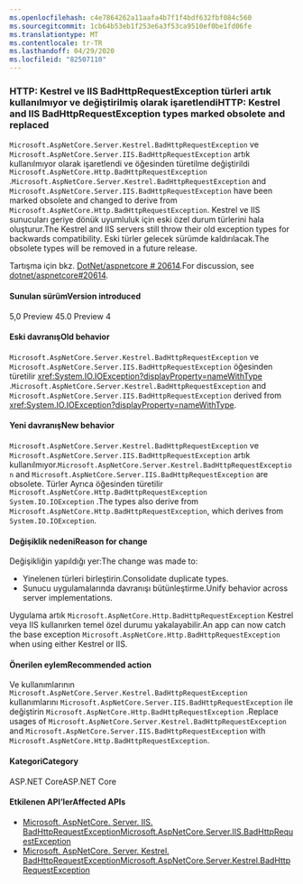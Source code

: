 ```yaml
---
ms.openlocfilehash: c4e7864262a11aafa4b7f1f4bdf632fbf084c560
ms.sourcegitcommit: 1cb64b53eb1f253e6a3f53ca9510ef0be1fd06fe
ms.translationtype: MT
ms.contentlocale: tr-TR
ms.lasthandoff: 04/29/2020
ms.locfileid: "82507110"
---
```

### <a name="http-kestrel-and-iis-badhttprequestexception-types-marked-obsolete-and-replaced"></a><span data-ttu-id="a8c19-101">HTTP: Kestrel ve IIS BadHttpRequestException türleri artık kullanılmıyor ve değiştirilmiş olarak işaretlendi</span><span class="sxs-lookup"><span data-stu-id="a8c19-101">HTTP: Kestrel and IIS BadHttpRequestException types marked obsolete and replaced</span></span>

<span data-ttu-id="a8c19-102">`Microsoft.AspNetCore.Server.Kestrel.BadHttpRequestException` ve `Microsoft.AspNetCore.Server.IIS.BadHttpRequestException` artık kullanılmıyor olarak işaretlendi ve öğesinden türetilme değiştirildi `Microsoft.AspNetCore.Http.BadHttpRequestException` .</span><span class="sxs-lookup"><span data-stu-id="a8c19-102">`Microsoft.AspNetCore.Server.Kestrel.BadHttpRequestException` and `Microsoft.AspNetCore.Server.IIS.BadHttpRequestException` have been marked obsolete and changed to derive from `Microsoft.AspNetCore.Http.BadHttpRequestException`.</span></span> <span data-ttu-id="a8c19-103">Kestrel ve IIS sunucuları geriye dönük uyumluluk için eski özel durum türlerini hala oluşturur.</span><span class="sxs-lookup"><span data-stu-id="a8c19-103">The Kestrel and IIS servers still throw their old exception types for backwards compatibility.</span></span> <span data-ttu-id="a8c19-104">Eski türler gelecek sürümde kaldırılacak.</span><span class="sxs-lookup"><span data-stu-id="a8c19-104">The obsolete types will be removed in a future release.</span></span>

<span data-ttu-id="a8c19-105">Tartışma için bkz. [DotNet/aspnetcore # 20614](https://github.com/dotnet/aspnetcore/issues/20614).</span><span class="sxs-lookup"><span data-stu-id="a8c19-105">For discussion, see [dotnet/aspnetcore#20614](https://github.com/dotnet/aspnetcore/issues/20614).</span></span>

#### <a name="version-introduced"></a><span data-ttu-id="a8c19-106">Sunulan sürüm</span><span class="sxs-lookup"><span data-stu-id="a8c19-106">Version introduced</span></span>

<span data-ttu-id="a8c19-107">5,0 Preview 4</span><span class="sxs-lookup"><span data-stu-id="a8c19-107">5.0 Preview 4</span></span>

#### <a name="old-behavior"></a><span data-ttu-id="a8c19-108">Eski davranış</span><span class="sxs-lookup"><span data-stu-id="a8c19-108">Old behavior</span></span>

<span data-ttu-id="a8c19-109">`Microsoft.AspNetCore.Server.Kestrel.BadHttpRequestException` ve `Microsoft.AspNetCore.Server.IIS.BadHttpRequestException` öğesinden türetilir <xref:System.IO.IOException?displayProperty=nameWithType> .</span><span class="sxs-lookup"><span data-stu-id="a8c19-109">`Microsoft.AspNetCore.Server.Kestrel.BadHttpRequestException` and `Microsoft.AspNetCore.Server.IIS.BadHttpRequestException` derived from <xref:System.IO.IOException?displayProperty=nameWithType>.</span></span>

#### <a name="new-behavior"></a><span data-ttu-id="a8c19-110">Yeni davranış</span><span class="sxs-lookup"><span data-stu-id="a8c19-110">New behavior</span></span>

<span data-ttu-id="a8c19-111">`Microsoft.AspNetCore.Server.Kestrel.BadHttpRequestException` ve `Microsoft.AspNetCore.Server.IIS.BadHttpRequestException` artık kullanılmıyor.</span><span class="sxs-lookup"><span data-stu-id="a8c19-111">`Microsoft.AspNetCore.Server.Kestrel.BadHttpRequestException` and `Microsoft.AspNetCore.Server.IIS.BadHttpRequestException` are obsolete.</span></span> <span data-ttu-id="a8c19-112">Türler Ayrıca öğesinden türetilir `Microsoft.AspNetCore.Http.BadHttpRequestException` `System.IO.IOException` .</span><span class="sxs-lookup"><span data-stu-id="a8c19-112">The types also derive from `Microsoft.AspNetCore.Http.BadHttpRequestException`, which derives from `System.IO.IOException`.</span></span>

#### <a name="reason-for-change"></a><span data-ttu-id="a8c19-113">Değişiklik nedeni</span><span class="sxs-lookup"><span data-stu-id="a8c19-113">Reason for change</span></span>

<span data-ttu-id="a8c19-114">Değişikliğin yapıldığı yer:</span><span class="sxs-lookup"><span data-stu-id="a8c19-114">The change was made to:</span></span>

* <span data-ttu-id="a8c19-115">Yinelenen türleri birleştirin.</span><span class="sxs-lookup"><span data-stu-id="a8c19-115">Consolidate duplicate types.</span></span>
* <span data-ttu-id="a8c19-116">Sunucu uygulamalarında davranışı bütünleştirme.</span><span class="sxs-lookup"><span data-stu-id="a8c19-116">Unify behavior across server implementations.</span></span>

<span data-ttu-id="a8c19-117">Uygulama artık `Microsoft.AspNetCore.Http.BadHttpRequestException` Kestrel veya IIS kullanırken temel özel durumu yakalayabilir.</span><span class="sxs-lookup"><span data-stu-id="a8c19-117">An app can now catch the base exception `Microsoft.AspNetCore.Http.BadHttpRequestException` when using either Kestrel or IIS.</span></span>

#### <a name="recommended-action"></a><span data-ttu-id="a8c19-118">Önerilen eylem</span><span class="sxs-lookup"><span data-stu-id="a8c19-118">Recommended action</span></span>

<span data-ttu-id="a8c19-119">Ve kullanımlarının `Microsoft.AspNetCore.Server.Kestrel.BadHttpRequestException` kullanımlarını `Microsoft.AspNetCore.Server.IIS.BadHttpRequestException` ile değiştirin `Microsoft.AspNetCore.Http.BadHttpRequestException` .</span><span class="sxs-lookup"><span data-stu-id="a8c19-119">Replace usages of `Microsoft.AspNetCore.Server.Kestrel.BadHttpRequestException` and `Microsoft.AspNetCore.Server.IIS.BadHttpRequestException` with `Microsoft.AspNetCore.Http.BadHttpRequestException`.</span></span>

#### <a name="category"></a><span data-ttu-id="a8c19-120">Kategori</span><span class="sxs-lookup"><span data-stu-id="a8c19-120">Category</span></span>

<span data-ttu-id="a8c19-121">ASP.NET Core</span><span class="sxs-lookup"><span data-stu-id="a8c19-121">ASP.NET Core</span></span>

#### <a name="affected-apis"></a><span data-ttu-id="a8c19-122">Etkilenen API’ler</span><span class="sxs-lookup"><span data-stu-id="a8c19-122">Affected APIs</span></span>

- [<span data-ttu-id="a8c19-123">Microsoft. AspNetCore. Server. IIS. BadHttpRequestException</span><span class="sxs-lookup"><span data-stu-id="a8c19-123">Microsoft.AspNetCore.Server.IIS.BadHttpRequestException</span></span>](/dotnet/api/microsoft.aspnetcore.server.iis.badhttprequestexception?view=aspnetcore-3.1)
- [<span data-ttu-id="a8c19-124">Microsoft. AspNetCore. Server. Kestrel. BadHttpRequestException</span><span class="sxs-lookup"><span data-stu-id="a8c19-124">Microsoft.AspNetCore.Server.Kestrel.BadHttpRequestException</span></span>](/dotnet/api/microsoft.aspnetcore.server.kestrel.badhttprequestexception?view=aspnetcore-1.1)

<!--

#### Affected APIs

- `T:Microsoft.AspNetCore.Server.IIS.BadHttpRequestException`
- `T:Microsoft.AspNetCore.Server.Kestrel.BadHttpRequestException`

-->
